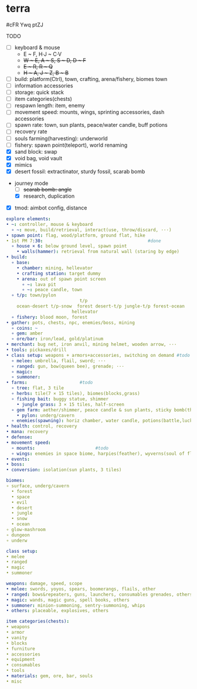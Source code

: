 # terra  
#cFR Ywq ptZJ

TODO  
- [ ] keyboard & mouse  
  - E ~ F, H·J ~ C·V  
  - ~~W ~ E, A ~ S, S ~ D, D ~ F~~  
  - ~~E ~ R, R ~ Q~~  
  - ~~H ~ A, J ~ Z, B ~ B~~  
- [ ] build: platform(Ctrl), town, crafting, arena/fishery, biomes town  
- [ ] information accessories  
- [ ] storage: quick stack  
- [ ] item categories(chests)  
- [ ] respawn length: item, enemy  
- [ ] movement speed: mounts, wings, sprinting accessories, dash accessories  
- [ ] spawn rate: town, sun plants, peace/water candle, buff potions  
- [ ] recovery rate  
- [ ] souls farming(harvesting): underworld  
- [ ] fishery: spawn point(teleport), world renaming  
- [x] sand block: swap  
- [x] void bag, void vault  
- [x] mimics  
- [x] desert fossil: extractinator, sturdy fossil, scarab bomb  
- journey mode  
  - [ ] ~~scarab bomb: angle~~  
  - [x] research, duplication  
- [x] tmod: aimbot config, distance  

```yml
explore elements:
• ~: controller, mouse & keyboard
  ∘ ~: move, build/retrieval, interact(use, throw/discard, ···)
• spawn point: flag, wood/platform, ground flat, hike
• 1st PM 7:30:                                        #done
  ∘ house × 6: below ground level, spawn point
    • walls(hammer): retrieval from natural wall (staring by edge)
• build:
  ∘ base:
    • chamber: mining, hellevator
    • crafting station: target dummy
    • arena: out of spawn point screen
      ∘ ~: lava pit
      ∘ ~: peace candle, town
  ∘ t/p: town/pylon
                            t/p
    ocean·desert t/p-snow  forest desert-t/p jungle-t/p forest·ocean
                         hellevator
  ∘ fishery: blood moon, forest
• gather: pots, chests, npc, enemies/boss, mining
  ∘ coins: ~
  ∘ gem: amber
  ∘ ore/bar: iron/lead, gold/platinum
• merchant: bug net, iron anvil, mining helmet, wooden arrow, ···
• tools: pickaxes/drill
• class setup: weapons + armors+accessories, switching on demand #todo
  ∘ melee: umbrella, flail, sword; ···
  ∘ ranged: gun, bow(queen bee), grenade; ···
  ∘ magic: 
  ∘ summoner: 
• farms:                    #todo
  ∘ tree: flat, 3 tile
  ∘ herbs: tile(7 × 15 tiles), biomes(blocks,grass)
  ∘ fishing bait: buggy statue, shimmer
    • jungle grass: 3 × 15 tiles, half-screen
  ∘ gem farm: aether/shimmer, peace candle & sun plants, sticky bomb(throw up)
    • pylon: underg/cavern
  ∘ enemies(spawning): horiz chamber, water candle, potions(battle,luck)
• health: control, recovery
• mana: recovery
• defense:
• movement speed:
  ∘ mounts:                       #todo
  ∘ wings: enemies in space biome, harpies(feather), wyverns(soul of flight)
• events:
• boss:
• conversion: isolation(sun plants, 3 tiles)

biomes:
∘ surface, underg/cavern
  • forest
  • space
  • evil
  • desert
  • jungle
  • snow
  • ocean
∘ glow-mashroom
∘ dungeon
∘ underw

class setup:
• melee
• ranged
• magic
• summoner

weapons: damage, speed, scope
• melee: swords, yoyos, spears, boomerangs, flails, other
• ranged: bows&repeaters, guns, launchers, consumables grenades, others
• magic: wands, magic guns, spell books, others
• summoner: minion-summoning, sentry-summoning, whips
• others: placeable, explosives, others

item categories(chests):
• weapons
• armor
• vanity
• blocks
• furniture
• accessories
• equipment
• consumables
• tools
• materials: gem, ore, bar, souls
• misc

```
